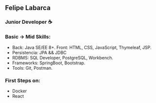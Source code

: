 ## **Felipe Labarca**  


### Junior Developer ☕ 

### Basic → Mid Skills:
- Back: Java SE/EE 8+. Front: HTML, CSS, JavaScript, Thymeleaf, JSP.
- Persistencia: JPA && JDBC
- RDBMS: SQL Developer, PostgreSQL, Workbench.
- Frameworks: SpringBoot, Bootstrap.
- Tools: Git, Postman.

### First Steps on:
- Docker
- React







